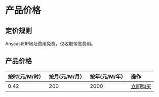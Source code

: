 # 产品价格

## 定价规则
AnycastEIP地址费用免费，仅收取带宽费用。





## 产品价格
<!-- udocs:price -->
|按时(元/M/时）|按月(元/M/月）|按年(元/M/年）| 操作 |
| :---- | :---- | :---- | :---- | 
0.42|200|2000|[立即购买](https://console.ucloud.cn/unet/anycasteip)

